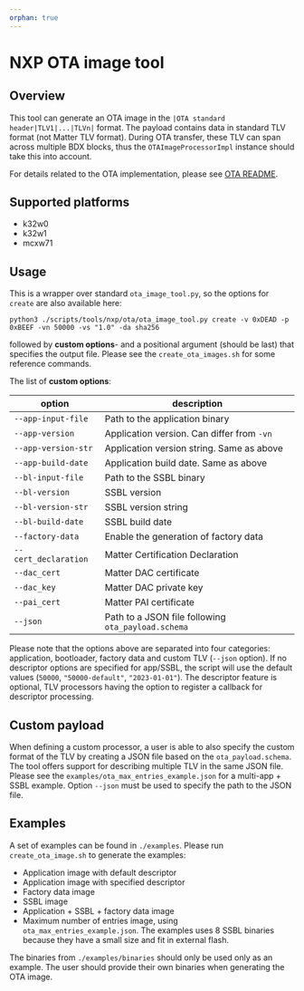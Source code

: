 ```yaml
---
orphan: true
---
```


# NXP OTA image tool

## Overview

This tool can generate an OTA image in the `|OTA standard header|TLV1|...|TLVn|`
format. The payload contains data in standard TLV format (not Matter TLV
format). During OTA transfer, these TLV can span across multiple BDX blocks,
thus the `OTAImageProcessorImpl` instance should take this into account.

For details related to the OTA implementation, please see
[OTA README](../../../../src/platform/nxp/common/ota/README.md).

## Supported platforms

-   k32w0
-   k32w1
-   mcxw71

## Usage

This is a wrapper over standard `ota_image_tool.py`, so the options for `create`
are also available here:

```
python3 ./scripts/tools/nxp/ota/ota_image_tool.py create -v 0xDEAD -p 0xBEEF -vn 50000 -vs "1.0" -da sha256
```

followed by **custom options**- and a positional argument (should be last) that
specifies the output file. Please see the `create_ota_images.sh` for some
reference commands.

The list of **custom options**:

| option               | description                                        |
| -------------------- | -------------------------------------------------- |
| `--app-input-file`   | Path to the application binary                     |
| `--app-version`      | Application version. Can differ from `-vn`         |
| `--app-version-str`  | Application version string. Same as above          |
| `--app-build-date`   | Application build date. Same as above              |
| `--bl-input-file`    | Path to the SSBL binary                            |
| `--bl-version`       | SSBL version                                       |
| `--bl-version-str`   | SSBL version string                                |
| `--bl-build-date`    | SSBL build date                                    |
| `--factory-data`     | Enable the generation of factory data              |
| `--cert_declaration` | Matter Certification Declaration                   |
| `--dac_cert`         | Matter DAC certificate                             |
| `--dac_key`          | Matter DAC private key                             |
| `--pai_cert`         | Matter PAI certificate                             |
| `--json`             | Path to a JSON file following `ota_payload.schema` |

Please note that the options above are separated into four categories:
application, bootloader, factory data and custom TLV (`--json` option). If no
descriptor options are specified for app/SSBL, the script will use the default
values (`50000`, `"50000-default"`, `"2023-01-01"`). The descriptor feature is
optional, TLV processors having the option to register a callback for descriptor
processing.

## Custom payload

When defining a custom processor, a user is able to also specify the custom
format of the TLV by creating a JSON file based on the `ota_payload.schema`. The
tool offers support for describing multiple TLV in the same JSON file. Please
see the `examples/ota_max_entries_example.json` for a multi-app + SSBL example.
Option `--json` must be used to specify the path to the JSON file.

## Examples

A set of examples can be found in `./examples`. Please run `create_ota_image.sh`
to generate the examples:

-   Application image with default descriptor
-   Application image with specified descriptor
-   Factory data image
-   SSBL image
-   Application + SSBL + factory data image
-   Maximum number of entries image, using `ota_max_entries_example.json`. The
    examples uses 8 SSBL binaries because they have a small size and fit in
    external flash.

The binaries from `./examples/binaries` should only be used only as an example.
The user should provide their own binaries when generating the OTA image.
